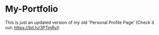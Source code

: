 # My-Portfolio
This is just an updated version of my old 'Personal Profile Page' (Check it out: https://bit.ly/3PTmRvl)
